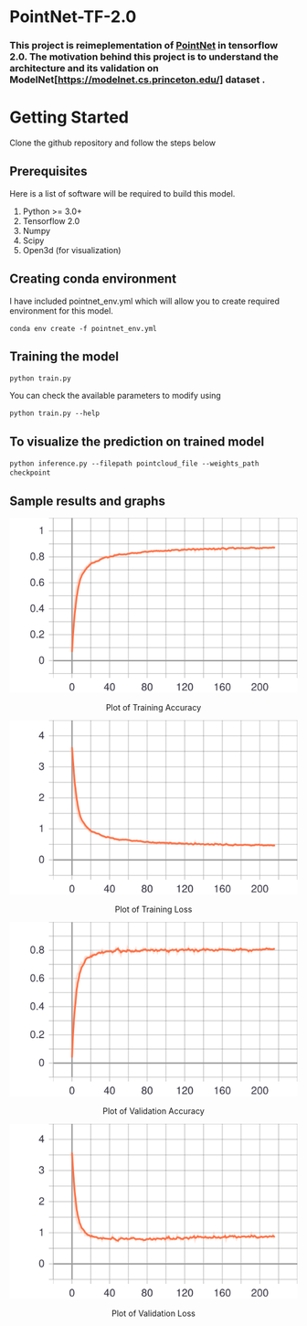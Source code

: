 # PointNet-TF-2.0
### This project is reimeplementation of [PointNet](https://arxiv.org/abs/1612.00593) in tensorflow 2.0. The motivation behind this project is to understand the architecture and its validation on ModelNet[https://modelnet.cs.princeton.edu/] dataset . 

# Getting Started 
Clone the github repository and follow the steps below 
## Prerequisites
Here is a list of software will be required to build this model.
1. Python >= 3.0+
2. Tensorflow 2.0
3. Numpy
4. Scipy
5. Open3d (for visualization)

## Creating conda environment
I have included pointnet_env.yml which will allow you to create required environment for this model.

```
conda env create -f pointnet_env.yml
```
## Training the model
```
python train.py
```

You can check the available parameters to modify using

```
python train.py --help
```

## To visualize the prediction on trained model 

```
python inference.py --filepath pointcloud_file --weights_path checkpoint 
```

## Sample results and graphs

<div align="center">
  <p> <img src="training_accuracy .svg"> </p>
  <p> Plot of Training Accuracy </p>
</div>


<div align="center">
  <p> <img src="training_loss.svg"> </p>
  <p> Plot of Training Loss </p>
</div>


<div align="center">
  <p> <img src="validation_accuracy .svg"> </p>
  <p> Plot of Validation Accuracy </p>
</div>


<div align="center">
  <p> <img src="validation_loss.svg"> </p>
  <p> Plot of Validation Loss </p>
</div>

